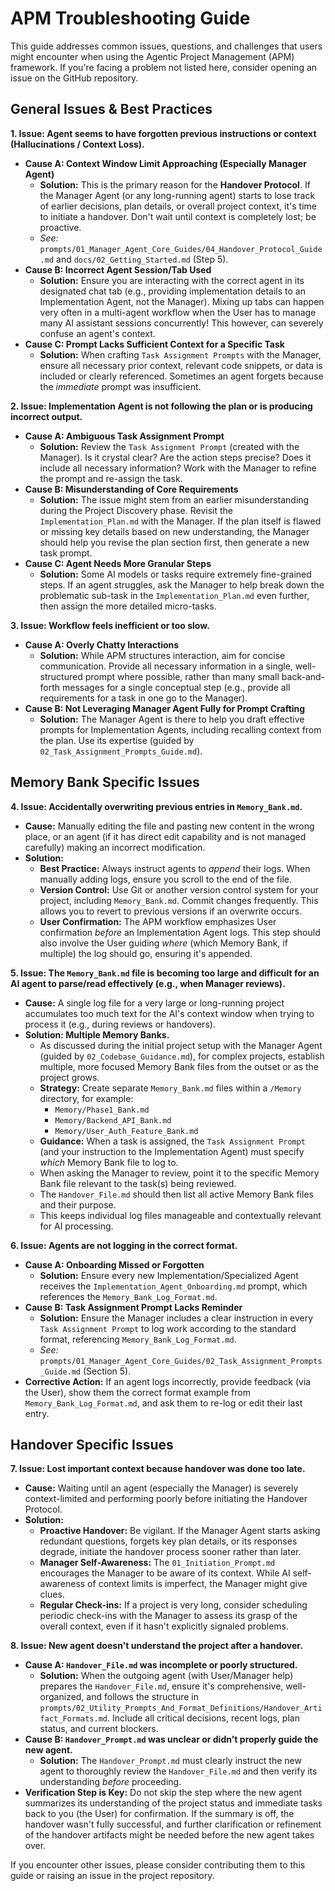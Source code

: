 # APM Troubleshooting Guide

This guide addresses common issues, questions, and challenges that users might encounter when using the Agentic Project Management (APM) framework. If you're facing a problem not listed here, consider opening an issue on the GitHub repository.

## General Issues & Best Practices

**1. Issue: Agent seems to have forgotten previous instructions or context (Hallucinations / Context Loss).**

*   **Cause A: Context Window Limit Approaching (Especially Manager Agent)**
    *   **Solution:** This is the primary reason for the **Handover Protocol**. If the Manager Agent (or any long-running agent) starts to lose track of earlier decisions, plan details, or overall project context, it's time to initiate a handover. Don't wait until context is completely lost; be proactive.
    *   *See:* `prompts/01_Manager_Agent_Core_Guides/04_Handover_Protocol_Guide.md` and `docs/02_Getting_Started.md` (Step 5).
*   **Cause B: Incorrect Agent Session/Tab Used**
    *   **Solution:** Ensure you are interacting with the correct agent in its designated chat tab (e.g., providing implementation details to an Implementation Agent, not the Manager). Mixing up tabs can happen very often in a multi-agent workflow when the User has to manage many AI assistant sessions concurrently! This however, can severely confuse an agent's context.
*   **Cause C: Prompt Lacks Sufficient Context for a Specific Task**
    *   **Solution:** When crafting `Task Assignment Prompts` with the Manager, ensure all necessary prior context, relevant code snippets, or data is included or clearly referenced. Sometimes an agent forgets because the *immediate* prompt was insufficient.

**2. Issue: Implementation Agent is not following the plan or is producing incorrect output.**

*   **Cause A: Ambiguous Task Assignment Prompt**
    *   **Solution:** Review the `Task Assignment Prompt` (created with the Manager). Is it crystal clear? Are the action steps precise? Does it include all necessary information? Work with the Manager to refine the prompt and re-assign the task.
*   **Cause B: Misunderstanding of Core Requirements**
    *   **Solution:** The issue might stem from an earlier misunderstanding during the Project Discovery phase. Revisit the `Implementation_Plan.md` with the Manager. If the plan itself is flawed or missing key details based on new understanding, the Manager should help you revise the plan section first, then generate a new task prompt.
*   **Cause C: Agent Needs More Granular Steps**
    *   **Solution:** Some AI models or tasks require extremely fine-grained steps. If an agent struggles, ask the Manager to help break down the problematic sub-task in the `Implementation_Plan.md` even further, then assign the more detailed micro-tasks.

**3. Issue: Workflow feels inefficient or too slow.**

*   **Cause A: Overly Chatty Interactions**
    *   **Solution:** While APM structures interaction, aim for concise communication. Provide all necessary information in a single, well-structured prompt where possible, rather than many small back-and-forth messages for a single conceptual step (e.g., provide all requirements for a task in one go to the Manager).
*   **Cause B: Not Leveraging Manager Agent Fully for Prompt Crafting**
    *   **Solution:** The Manager Agent is there to help you draft effective prompts for Implementation Agents, including recalling context from the plan. Use its expertise (guided by `02_Task_Assignment_Prompts_Guide.md`).

## Memory Bank Specific Issues

**4. Issue: Accidentally overwriting previous entries in `Memory_Bank.md`.**

*   **Cause:** Manually editing the file and pasting new content in the wrong place, or an agent (if it has direct edit capability and is not managed carefully) making an incorrect modification.
*   **Solution:**
    *   **Best Practice:** Always instruct agents to *append* their logs. When manually adding logs, ensure you scroll to the end of the file.
    *   **Version Control:** Use Git or another version control system for your project, including `Memory_Bank.md`. Commit changes frequently. This allows you to revert to previous versions if an overwrite occurs.
    *   **User Confirmation:** The APM workflow emphasizes User confirmation *before* an Implementation Agent logs. This step should also involve the User guiding *where* (which Memory Bank, if multiple) the log should go, ensuring it's appended.

**5. Issue: The `Memory_Bank.md` file is becoming too large and difficult for an AI agent to parse/read effectively (e.g., when Manager reviews).**

*   **Cause:** A single log file for a very large or long-running project accumulates too much text for the AI's context window when trying to process it (e.g., during reviews or handovers).
*   **Solution: Multiple Memory Banks.**
    *   As discussed during the initial project setup with the Manager Agent (guided by `02_Codebase_Guidance.md`), for complex projects, establish multiple, more focused Memory Bank files from the outset or as the project grows.
    *   **Strategy:** Create separate `Memory_Bank.md` files within a `/Memory` directory, for example:
        *   `Memory/Phase1_Bank.md`
        *   `Memory/Backend_API_Bank.md`
        *   `Memory/User_Auth_Feature_Bank.md`
    *   **Guidance:** When a task is assigned, the `Task Assignment Prompt` (and your instruction to the Implementation Agent) must specify *which* Memory Bank file to log to.
    *   When asking the Manager to review, point it to the specific Memory Bank file relevant to the task(s) being reviewed.
    *   The `Handover_File.md` should then list all active Memory Bank files and their purpose.
    *   This keeps individual log files manageable and contextually relevant for AI processing.

**6. Issue: Agents are not logging in the correct format.**

*   **Cause A: Onboarding Missed or Forgotten**
    *   **Solution:** Ensure every new Implementation/Specialized Agent receives the `Implementation_Agent_Onboarding.md` prompt, which references the `Memory_Bank_Log_Format.md`.
*   **Cause B: Task Assignment Prompt Lacks Reminder**
    *   **Solution:** Ensure the Manager includes a clear instruction in every `Task Assignment Prompt` to log work according to the standard format, referencing `Memory_Bank_Log_Format.md`.
    *   *See:* `prompts/01_Manager_Agent_Core_Guides/02_Task_Assignment_Prompts_Guide.md` (Section 5).
*   **Corrective Action:** If an agent logs incorrectly, provide feedback (via the User), show them the correct format example from `Memory_Bank_Log_Format.md`, and ask them to re-log or edit their last entry.

## Handover Specific Issues

**7. Issue: Lost important context because handover was done too late.**

*   **Cause:** Waiting until an agent (especially the Manager) is severely context-limited and performing poorly before initiating the Handover Protocol.
*   **Solution:**
    *   **Proactive Handover:** Be vigilant. If the Manager Agent starts asking redundant questions, forgets key plan details, or its responses degrade, initiate the handover process sooner rather than later.
    *   **Manager Self-Awareness:** The `01_Initiation_Prompt.md` encourages the Manager to be aware of its context. While AI self-awareness of context limits is imperfect, the Manager might give clues.
    *   **Regular Check-ins:** If a project is very long, consider scheduling periodic check-ins with the Manager to assess its grasp of the overall context, even if it hasn't explicitly signaled problems.

**8. Issue: New agent doesn't understand the project after a handover.**

*   **Cause A: `Handover_File.md` was incomplete or poorly structured.**
    *   **Solution:** When the outgoing agent (with User/Manager help) prepares the `Handover_File.md`, ensure it's comprehensive, well-organized, and follows the structure in `prompts/02_Utility_Prompts_And_Format_Definitions/Handover_Artifact_Formats.md`. Include all critical decisions, recent logs, plan status, and current blockers.
*   **Cause B: `Handover_Prompt.md` was unclear or didn't properly guide the new agent.**
    *   **Solution:** The `Handover_Prompt.md` must clearly instruct the new agent to thoroughly review the `Handover_File.md` and then verify its understanding *before* proceeding.
*   **Verification Step is Key:** Do not skip the step where the new agent summarizes its understanding of the project status and immediate tasks back to you (the User) for confirmation. If the summary is off, the handover wasn't fully successful, and further clarification or refinement of the handover artifacts might be needed before the new agent takes over.

If you encounter other issues, please consider contributing them to this guide or raising an issue in the project repository. 